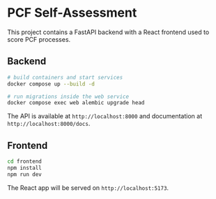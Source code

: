 # PCF Self-Assessment

This project contains a FastAPI backend with a React frontend used to score PCF processes.

## Backend

```bash
# build containers and start services
docker compose up --build -d

# run migrations inside the web service
docker compose exec web alembic upgrade head
```

The API is available at `http://localhost:8000` and documentation at `http://localhost:8000/docs`.

## Frontend

```bash
cd frontend
npm install
npm run dev
```

The React app will be served on `http://localhost:5173`.

